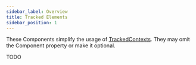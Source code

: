 ```yaml
---
sidebar_label: Overview
title: Tracked Elements
sidebar_position: 1
---
```


These Components simplify the usage of [TrackedContexts](/tracking/react-native/api-reference/locationWrappers/overview.md).
They may omit the Component property or make it optional.

TODO